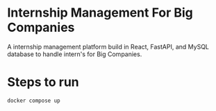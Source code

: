 # Internship Management For Big Companies
A internship management platform build in React, FastAPI, and MySQL database to handle intern's for Big Companies. 

# Steps to run 
`docker compose up`
